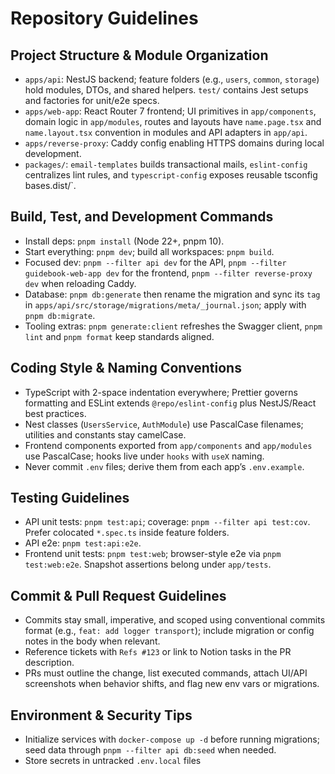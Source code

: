 # Repository Guidelines

## Project Structure & Module Organization
- `apps/api`: NestJS backend; feature folders (e.g., `users`, `common`, `storage`) hold modules, DTOs, and shared helpers. `test/` contains Jest setups and factories for unit/e2e specs.
- `apps/web-app`: React Router 7 frontend; UI primitives in `app/components`, domain logic in `app/modules`, routes and layouts have `name.page.tsx` and `name.layout.tsx` convention in modules and API adapters in `app/api`.
- `apps/reverse-proxy`: Caddy config enabling HTTPS domains during local development.
- `packages/`: `email-templates` builds transactional mails, `eslint-config` centralizes lint rules, and `typescript-config` exposes reusable tsconfig bases.dist/`.

## Build, Test, and Development Commands
- Install deps: `pnpm install` (Node 22+, pnpm 10).
- Start everything: `pnpm dev`; build all workspaces: `pnpm build`.
- Focused dev: `pnpm --filter api dev` for the API, `pnpm --filter guidebook-web-app dev` for the frontend, `pnpm --filter reverse-proxy dev` when reloading Caddy.
- Database: `pnpm db:generate` then rename the migration and sync its `tag` in `apps/api/src/storage/migrations/meta/_journal.json`; apply with `pnpm db:migrate`.
- Tooling extras: `pnpm generate:client` refreshes the Swagger client, `pnpm lint` and `pnpm format` keep standards aligned.

## Coding Style & Naming Conventions
- TypeScript with 2-space indentation everywhere; Prettier governs formatting and ESLint extends `@repo/eslint-config` plus NestJS/React best practices.
- Nest classes (`UsersService`, `AuthModule`) use PascalCase filenames; utilities and constants stay camelCase.
- Frontend components exported from `app/components` and `app/modules` use PascalCase; hooks live under `hooks` with `useX` naming.
- Never commit `.env` files; derive them from each app’s `.env.example`.

## Testing Guidelines
- API unit tests: `pnpm test:api`; coverage: `pnpm --filter api test:cov`. Prefer colocated `*.spec.ts` inside feature folders.
- API e2e: `pnpm test:api:e2e`.
- Frontend unit tests: `pnpm test:web`; browser-style e2e via `pnpm test:web:e2e`. Snapshot assertions belong under `app/tests`.

## Commit & Pull Request Guidelines
- Commits stay small, imperative, and scoped using conventional commits format (e.g., `feat: add logger transport`); include migration or config notes in the body when relevant.
- Reference tickets with `Refs #123` or link to Notion tasks in the PR description.
- PRs must outline the change, list executed commands, attach UI/API screenshots when behavior shifts, and flag new env vars or migrations.

## Environment & Security Tips
- Initialize services with `docker-compose up -d` before running migrations; seed data through `pnpm --filter api db:seed` when needed.
- Store secrets in untracked `.env.local` files
